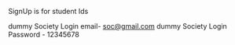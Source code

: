SignUp is for student Ids

dummy Society Login email- soc@gmail.com
dummy Society Login Password - 12345678
